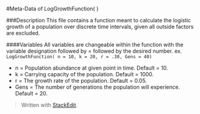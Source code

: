 #Meta-Data of LogGrowthFunction( )

###Description
This file contains a function meant to calculate the logistic growth of a population over discrete time intervals, given all outside factors are excluded.

####Variables
All variables are changeable within the function with the variable designation followed by = followed by the desired number. 
ex. 
`LogGrowthFunction( n = 10, k = 20, r = .30, Gens = 40)`

 * n = Population abundance at given point in time. Default = 10.
 * k = Carrying capacity of the population. Default = 1000.
 * r = The growth rate of the population. Default = 0.05.
 * Gens = The number of generations the population will experience. Default = 20.


> Written with [StackEdit](https://stackedit.io/).